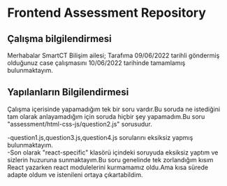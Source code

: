 # Frontend Assessment Repository

## Çalışma bilgilendirmesi

Merhabalar SmartCT Bilişim ailesi;
  Tarafıma 09/06/2022 tarihli göndermiş olduğunuz case çalışmasını 10/06/2022 tarihinde tamamlamış bulunmaktayım.
 
## Yapılanların Bilgilendirmesi

Çalışma içerisinde yapamadığım tek bir soru vardır.Bu soruda ne istediğini tam olarak anlayamadığım için soruda hiçbir şey yapamadım.Bu soru "assessment/html-css-js/question2.js" sorusudur.

-question1.js,question3.js,question4.js sorularını eksiksiz yapmış bulunmaktayım.  
-Son olarak "react-specific" klasörü içindeki soruyuda eksiksiz yaptım ve sizlerin huzuruna sunmaktayım.Bu soru genelinde tek zorlandığım kısım React yazarken react modulelerini kurmamamız oldu.Ama kısa sürede adapte oldum ve istenileni ortaya çıkartabildim.
